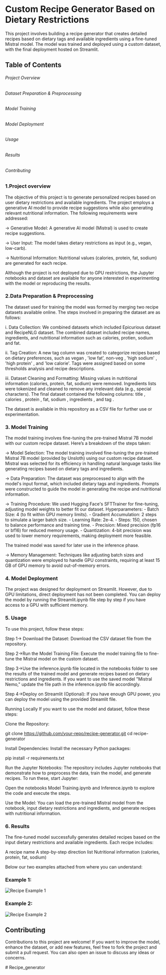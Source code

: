 
# Custom Recipe Generator Based on Dietary Restrictions

This project involves building a recipe generator that creates detailed recipes based on dietary tags and available ingredients using a fine-tuned Mistral model. The model was trained and deployed using a custom dataset, with the final deployment hosted on Streamlit.

## Table of Contents

###### Project Overview
###### Dataset Preparation & Preprocessing
###### Model Training
###### Model Deployment
###### Usage
###### Results
###### Contributing

### 1.Project overview

The objective of this project is to generate personalized recipes based on user dietary restrictions and available ingredients. The project employs a generative AI model to provide recipe suggestions while also generating relevant nutritional information. The following requirements were addressed:

-> Generative Model: A generative AI model (Mistral) is used to create recipe suggestions.

-> User Input: The model takes dietary restrictions as input (e.g., vegan, low-carb).

-> Nutritional Information: Nutritional values (calories, protein, fat, sodium) are generated for each recipe.

Although the project is not deployed due to GPU restrictions, the Jupyter notebooks and dataset are available for anyone interested in experimenting with the model or reproducing the results.


###  2.Data Preparation & Preprocessing

The dataset used for training the model was formed by merging two recipe datasets available online. The steps involved in preparing the dataset are as follows:

i. Data Collection: We combined datasets which included Epicurious dataset and RecipeNLG dataset. The combined dataset included recipe names, ingredients, and nutritional information such as calories, protien, sodium and fat.

ii. Tag Creation: A new tag column was created to categorize recipes based on dietary preferences, such as vegan , 'low fat', non-veg , 'high sodium' , 'high protein' , and 'low calorie'. Tags were assigned based on some thresholds analysis and recipe descriptions.

iii. Dataset Cleaning and Formatting: Missing values in nutritional information (calories, protein, fat, sodium) were removed.
Ingredients lists were tokenized and cleaned to remove any irrelevant data (e.g., special characters).
The final dataset contained the following columns: title , calories , protein , fat, sodium , ingredients , and tag .

The dataset is available in this repository as a CSV file for further use or experimentation.


### 3. Model Training

The model training involves fine-tuning the pre-trained Mistral 7B model with our custom recipe dataset. Here’s a breakdown of the steps taken:

-> Model Selection:
The model training involved fine-tuning the pre-trained Mistral 7B model (provided by Unsloth) using our custom recipe dataset. Mistral was selected for its efficiency in handling natural language tasks like generating recipes based on dietary tags and ingredients.

-> Data Preparation:
The dataset was preprocessed to align with the model's input format, which included dietary tags and ingredients. Prompts were constructed to guide the model in generating the recipe and nutritional information.

-> Training Procedure:
We used Hugging Face's SFTTrainer for fine-tuning, adjusting model weights to better fit our dataset.
Hyperparameters:
        - Batch Size: 4 (to fit within GPU memory limits).
        - Gradient Accumulation: 2 steps to simulate a larger batch size.
        - Learning Rate: 2e-4.
        - Steps: 150, chosen to balance performance and training time.
        - Precision: Mixed precision (fp16 or bf16) for reduced memory usage.
        - Quantization: 4-bit precision was used to lower memory requirements, making deployment more feasible.

The trained model was saved for later use in the inference phase.

-> Memory Management:
Techniques like adjusting batch sizes and quantization were employed to handle GPU constraints, requiring at least 15 GB of GPU memory to avoid out-of-memory errors.

### 4. Model Deployment

The project was designed for deployment on Streamlit. However, due to GPU limitations, direct deployment has not been completed. You can deploy the model by running the Streamlit.ipynb file step by step if you have access to a GPU with sufficient memory.

### 5. Usage

To use this project, follow these steps:

Step 1-> Download the Dataset: Download the CSV dataset file from the repository.

Step 2->Run the Model Training File: Execute the model training file to fine-tune the Mistral model on the custom dataset.

Step 3->Use the inference.ipynb file located in the notebooks folder to see the results of the trained model and generate recipes based on dietary restrictions and ingredients. If you want to use the saved model "Mistral Nemo," update the file path in the inference.ipynb file accordingly.

Step 4->Deploy on Streamlit (Optional): If you have enough GPU power, you can deploy the model using the provided Streamlit file.

Running Locally
If you want to use the model and dataset, follow these steps:

Clone the Repository:

git clone https://github.com/your-repo/recipe-generator.git
cd recipe-generator

Install Dependencies: Install the necessary Python packages:

pip install -r requirements.txt

Run the Jupyter Notebooks: The repository includes Jupyter notebooks that demonstrate how to preprocess the data, train the model, and generate recipes. To run these, start Jupyter:


Open the notebooks Model Training.ipynb and Inference.ipynb to explore the code and execute the steps.

Use the Model: You can load the pre-trained Mistral model from the notebook, input dietary restrictions and ingredients, and generate recipes with nutritional information.

### 6. Results

The fine-tuned model successfully generates detailed recipes based on the input dietary restrictions and available ingredients. Each recipe includes:

A recipe name
A step-by-step direction list
Nutritional information (calories, protein, fat, sodium)

Below our two examples attached from where you can understand:

### Example 1:

![Recipe Example 1](examples/recipe_example_1.jpg)

### Example 2:

![Recipe Example 2](examples/recipe_example_2.jpg)





## Contributing
Contributions to this project are welcome! If you want to improve the model, enhance the dataset, or add new features, feel free to fork the project and submit a pull request. You can also open an issue to discuss any ideas or concerns.

#   R e c i p e _ g e n e r a t o r  
 